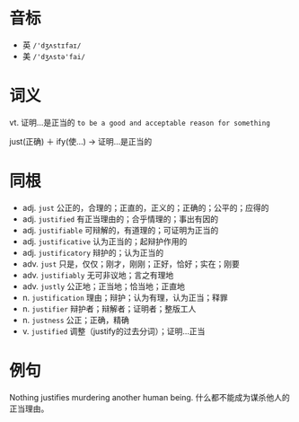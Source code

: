 # 音标

- 英 `/'dʒʌstɪfaɪ/`
- 美 `/'dʒʌstə'fai/`

# 词义

vt. 证明…是正当的
`to be a good and acceptable reason for something`



just(正确) ＋ ify(使…) → 证明…是正当的

# 同根

- adj. `just` 公正的，合理的；正直的，正义的；正确的；公平的；应得的
- adj. `justified` 有正当理由的；合乎情理的；事出有因的
- adj. `justifiable` 可辩解的，有道理的；可证明为正当的
- adj. `justificative` 认为正当的；起辩护作用的
- adj. `justificatory` 辩护的；认为正当的
- adv. `just` 只是，仅仅；刚才，刚刚；正好，恰好；实在；刚要
- adv. `justifiably` 无可非议地；言之有理地
- adv. `justly` 公正地；正当地；恰当地；正直地
- n. `justification` 理由；辩护；认为有理，认为正当；释罪
- n. `justifier` 辩护者；辩解者；证明者；整版工人
- n. `justness` 公正；正确，精确
- v. `justified` 调整（justify的过去分词）；证明…正当

# 例句

Nothing justifies murdering another human being.
什么都不能成为谋杀他人的正当理由。



